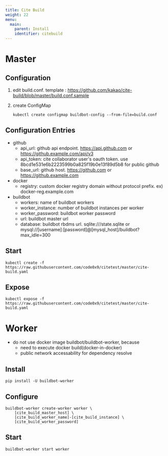 ```yaml
---
title: Cite Build
weight: 22
menu:
  main:
    parent: Install
    identifier: citebuild
---
```

# Master

## Configuration

1. edit build.conf. template : https://github.com/kakao/cite-build/blob/master/build.conf.sample
1. create ConfigMap

    ```
    kubectl create configmap buildbot-config --from-file=build.conf
    ```

## Configuration Entries
* github
  * api_url: github api endpoint. https://api.github.com or https://github.example.com/api/v3
  * api_token: cite collaborator user's oauth token. use 8bcd1e531e6b2223599b0a825f19b0e13f89d5b8 for public github
  * base_url: github host. https://github.com or https://github.example.com
* docker
  * registry: custom docker registry domain without protocol prefix. ex) docker-reg.example.com
* buildbot
  * workers: name of buildbot workers
  * worker_instance: number of buildbot instances per worker
  * worker_password: buildbot worker password
  * url: buildbot master url
  * database: buildbot rbdms url. sqlite:///state.sqlite or mysql://[username]:[password]@[mysql_host]/buildbot?max_idle=300

## Start
```
kubectl create -f https://raw.githubusercontent.com/code0x9/citetest/master/cite-build.yaml
```

## Expose
```
kubectl expose -f https://raw.githubusercontent.com/code0x9/citetest/master/cite-build.yaml
```

# Worker
* do not use docker image buildbot/buildbot-worker, because
  * need to execute docker build(docker-in-docker)
  * public network accessability for dependency resolve

## Install

```
pip install -U buildbot-worker
```

## Configure

```
buildbot-worker create-worker worker \
    [cite_build_master_host] \
    [cite_build_worker_name]-[cite_build_instance] \
    [cite_build_worker_password]
```

## Start

```
buildbot-worker start worker
```

